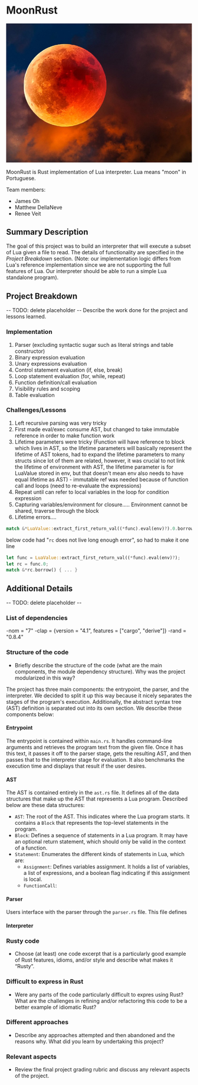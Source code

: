 # MoonRust

![alt text](../assets/moon.jpg)

MoonRust is Rust implementation of Lua interpreter. Lua means "moon" in Portuguese.

Team members:

- James Oh
- Matthew DellaNeve
- Renee Veit

## Summary Description

The goal of this project was to build an interpreter that will execute a subset of Lua given a file to read. The details of functionality are specified in the _Project Breakdown_ section. (Note: our implementation logic differs from Lua's reference implementation since we are not supporting the full features of Lua. Our interpreter should be able to run a simple Lua standalone program).

## Project Breakdown

-- TODO: delete placeholder --
Describe the work done for the project and lessons learned.

### Implementation

1. Parser (excluding syntactic sugar such as literal strings and table constructor)
2. Binary expression evaluation
3. Unary expressions evaluation
4. Control statement evaluation (if, else, break)
5. Loop statement evaluation (for, while, repeat)
6. Function definition/call evaluation
7. Visibility rules and scoping
8. Table evaluation

### Challenges/Lessons

1. Left recursive parsing was very tricky
2. First made eval/exec consume AST, but changed to take immutable reference in order to make function work
3. Lifetime parameters were tricky (Function will have reference to block which lives in AST, so the lifetime parameters will basically represent the lifetime of AST tokens, had to expand the lifetime parameters to many structs since lot of them are related, however, it was crucial to not link the lifetime of environment with AST, the lifetime parameter is for LuaValue stored in env, but that doesn't mean env also needs to have equal lifetime as AST) - immutable ref was needed because of function call and loops (need to re-evaluate the expressions)
4. Repeat until can refer to local variables in the loop for condition expression
5. Capturing variables/environment for closure..... Environment cannot be shared, traverse through the block
6. Lifetime errors....

```rust
match &*LuaValue::extract_first_return_val((*func).eval(env)?).0.borrow() {}
```

below code had "`rc` does not live long enough error", so had to make it one line

```rust
let func = LuaValue::extract_first_return_val((*func).eval(env)?);
let rc = func.0;
match &*rc.borrow() { ... }
```

## Additional Details

-- TODO: delete placeholder --

### List of dependencies

-nom = "7"
-clap = {version = "4.1", features = ["cargo", "derive"]}
-rand = "0.8.4"

### Structure of the code

- Briefly describe the structure of the code (what are the main components, the
  module dependency structure). Why was the project modularized in this way?

The project has three main components: the entrypoint, the parser, and the interpreter.
We decided to split it up this way because it nicely separates the stages of the program's execution. Additionally, the abstract syntax tree (AST) definition is separated out into its own section. We describe these components below:

#### Entrypoint

The entrypoint is contained within `main.rs`. It handles command-line arguments and retrieves the program text from the given file. Once it has this text, it passes it off to the parser stage, gets the resulting AST, and then passes that to the
interpreter stage for evaluation. It also benchmarks the execution time and displays that result if the user desires.

#### AST

The AST is contained entirely in the `ast.rs` file. It defines all of the data structures
that make up the AST that represents a Lua program. Described below are these data structures:

- `AST`: The root of the AST. This indicates where the Lua program starts. It contains a `Block` that represents the top-level statements in the program.
- `Block`: Defines a sequence of statements in a Lua program. It may have an optional return statement, which should only be valid in the context of a function.
- `Statement`: Enumerates the different kinds of statements in Lua, which are:
  - `Assignment`: Defines variables assignment. It holds a list of variables, a list of expressions, and a boolean flag indicating if this assignment is local.
  - `FunctionCall`:

#### Parser

Users interface with the parser through the `parser.rs` file. This file defines

#### Interpreter

### Rusty code

- Choose (at least) one code excerpt that is a particularly good example of Rust
  features, idioms, and/or style and describe what makes it “Rusty”.

### Difficult to express in Rust

- Were any parts of the code particularly difficult to expres using Rust? What
  are the challenges in refining and/or refactoring this code to be a better
  example of idiomatic Rust?

### Different approaches

- Describe any approaches attempted and then abandoned and the reasons why. What
  did you learn by undertaking this project?

### Relevant aspects

- Review the final project grading rubric and discuss any relevant aspects of
  the project.
